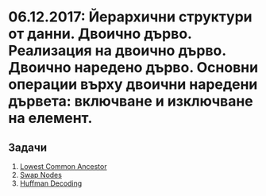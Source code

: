 # 06.12.2017: Йерархични структури от данни. Двоично дърво. Реализация на двоично дърво. Двоично наредено дърво. Основни операции върху двоични наредени дървета: включване и изключване на елемент.

## Задачи

1. [Lowest Common Ancestor](https://www.hackerrank.com/challenges/binary-search-tree-lowest-common-ancestor/problem)
1. [Swap Nodes](https://www.hackerrank.com/challenges/swap-nodes-algo/problem)
1. [Huffman Decoding](https://www.hackerrank.com/challenges/tree-huffman-decoding/problem)
